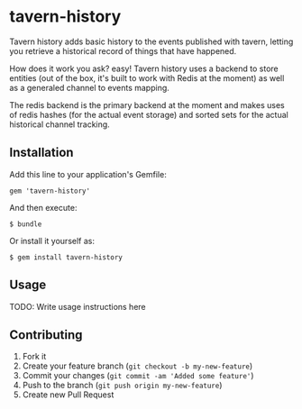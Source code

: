 # tavern-history

Tavern history adds basic history to the events published with tavern,
letting you retrieve a historical record of things that have happened.

How does it work you ask? easy! Tavern history uses a backend to store
entities (out of the box, it's built to work with Redis at the moment)
as well as a generaled channel to events mapping.

The redis backend is the primary backend at the moment and makes uses of redis
hashes (for the actual event storage) and sorted sets for the actual
historical channel tracking.

## Installation

Add this line to your application's Gemfile:

    gem 'tavern-history'

And then execute:

    $ bundle

Or install it yourself as:

    $ gem install tavern-history

## Usage

TODO: Write usage instructions here

## Contributing

1. Fork it
2. Create your feature branch (`git checkout -b my-new-feature`)
3. Commit your changes (`git commit -am 'Added some feature'`)
4. Push to the branch (`git push origin my-new-feature`)
5. Create new Pull Request
